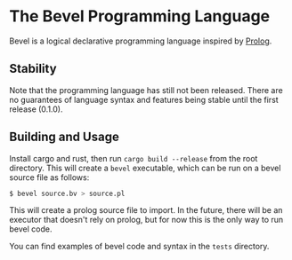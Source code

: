 # The Bevel Programming Language

Bevel is a logical declarative programming language inspired by [Prolog].

[Prolog]: https://en.wikipedia.org/wiki/Prolog

## Stability

Note that the programming language has still not been released. There are
no guarantees of language syntax and features being stable until the first 
release (0.1.0).

## Building and Usage

Install cargo and rust, then run `cargo build --release` from the root
directory. This will create a `bevel` executable, which can be run on a
bevel source file as follows:

```sh
$ bevel source.bv > source.pl
```

This will create a prolog source file to import. In the future, there will
be an executor that doesn't rely on prolog, but for now this is the only
way to run bevel code.

You can find examples of bevel code and syntax in the `tests` directory.
